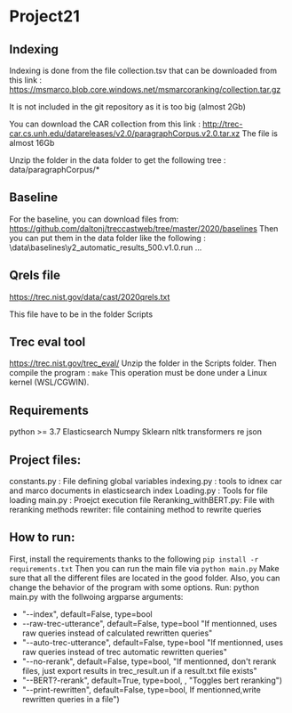 # Project21

## Indexing

Indexing is done from the file collection.tsv that can be downloaded from this link :
https://msmarco.blob.core.windows.net/msmarcoranking/collection.tar.gz

It is not included in the git repository as it is too big (almost 2Gb)

You can download the CAR collection from this link :
http://trec-car.cs.unh.edu/datareleases/v2.0/paragraphCorpus.v2.0.tar.xz
The file is almost 16Gb

Unzip the folder in the data folder to get the following tree :
data/paragraphCorpus/*

## Baseline 

For the baseline, you can download files from:
https://github.com/daltonj/treccastweb/tree/master/2020/baselines
Then you can put them in the data folder like the following :
\data\baselines\y2_automatic_results_500.v1.0.run
...


## Qrels file

https://trec.nist.gov/data/cast/2020qrels.txt

This file have to be in the folder Scripts

## Trec eval tool

https://trec.nist.gov/trec_eval/
Unzip the folder in the Scripts folder.
Then compile the program : ```make``` 
This operation must be done under a Linux kernel (WSL/CGWIN).

## Requirements
python >= 3.7
Elasticsearch
Numpy
Sklearn
nltk
transformers
re
json


## Project files:
constants.py : File defining global variables
indexing.py : tools to idnex car and marco documents in elasticsearch index
Loading.py : Tools for file loading
main.py : Proejct execution file
Reranking_withBERT.py: File with reranking methods
rewriter: file containing method to rewrite queries


## How to run: 
First, install the requirements thanks to the following ```pip install -r requirements.txt``` 
Then you can run the main file via ```python main.py```
Make sure that all the different files are located in the good folder.
Also, you can change the behavior of the program with some options.
Run: python main.py 
with the follwoing argparse arguments: 
   * "--index", default=False, type=bool
   * --raw-trec-utterance", default=False, type=bool "If mentionned, uses raw queries instead of calculated rewritten queries"
   * "--auto-trec-utterance", default=False,  type=bool "If mentionned, uses raw queries instead of trec automatic rewritten queries"
   * "--no-rerank", default=False, type=bool,  "If mentionned, don't rerank files, just export results in trec_result.un if a result.txt file exists"
   * "--BERT?-rerank", default=True, type=bool, , "Toggles bert reranking")
   * "--print-rewritten", default=False, type=bool, If mentionned,write rewritten queries in a file")

